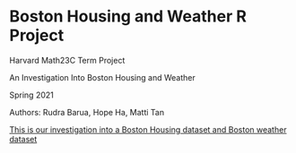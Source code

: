 # Boston Housing and Weather R Project
Harvard Math23C Term Project

An Investigation Into Boston Housing and Weather

Spring 2021

Authors: Rudra Barua, Hope Ha, Matti Tan

[This is our investigation into a Boston Housing dataset and Boston weather dataset](https://github.com/Rudra-Barua/BostonHousingWeatherRProject/blob/main/FinalMath23cProject.pdf)
